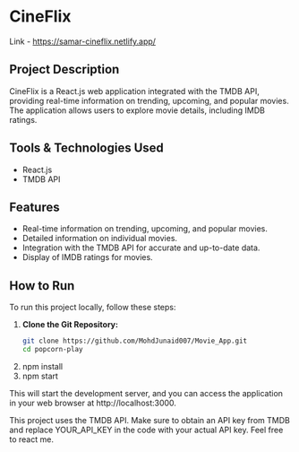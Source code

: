 # CineFlix

Link - https://samar-cineflix.netlify.app/

## Project Description

CineFlix is a React.js web application integrated with the TMDB API, providing real-time information on trending, upcoming, and popular movies. The application allows users to explore movie details, including IMDB ratings.

## Tools & Technologies Used

- React.js
- TMDB API

## Features

- Real-time information on trending, upcoming, and popular movies.
- Detailed information on individual movies.
- Integration with the TMDB API for accurate and up-to-date data.
- Display of IMDB ratings for movies.

## How to Run

To run this project locally, follow these steps:

1. **Clone the Git Repository:**
   ```bash
   git clone https://github.com/MohdJunaid007/Movie_App.git
   cd popcorn-play
2. npm install
3. npm start

This will start the development server, and you can access the application in your web browser at http://localhost:3000.

This project uses the TMDB API. Make sure to obtain an API key from TMDB and replace YOUR_API_KEY in the code with your actual API key.
Feel free to react me.
